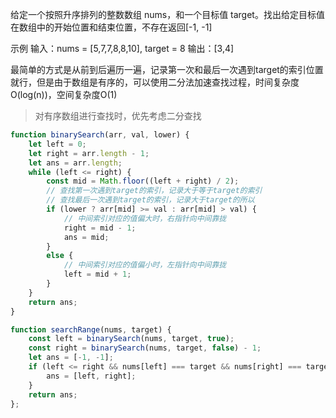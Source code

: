 给定一个按照升序排列的整数数组 nums，和一个目标值 target。找出给定目标值在数组中的开始位置和结束位置，不存在返回[-1, -1]

示例
输入：nums = [5,7,7,8,8,10], target = 8
输出：[3,4]

最简单的方式是从前到后遍历一遍，记录第一次和最后一次遇到target的索引位置就行，但是由于数组是有序的，可以使用二分法加速查找过程，时间复杂度O(log(n))，空间复杂度O(1)

> 对有序数组进行查找时，优先考虑二分查找

```js
function binarySearch(arr, val, lower) {
    let left = 0;
    let right = arr.length - 1;
    let ans = arr.length;
    while (left <= right) {
        const mid = Math.floor((left + right) / 2);
        // 查找第一次遇到target的索引，记录大于等于target的索引
        // 查找最后一次遇到target的索引，记录大于target的所以
        if (lower ? arr[mid] >= val : arr[mid] > val) {
            // 中间索引对应的值偏大时，右指针向中间靠拢
            right = mid - 1;
            ans = mid;
        }
        else {
            // 中间索引对应的值偏小时，左指针向中间靠拢
            left = mid + 1;
        }
    }
    return ans;
}

function searchRange(nums, target) {
    const left = binarySearch(nums, target, true);
    const right = binarySearch(nums, target, false) - 1;
    let ans = [-1, -1];
    if (left <= right && nums[left] === target && nums[right] === target) {
        ans = [left, right];
    }
    return ans;
};
```